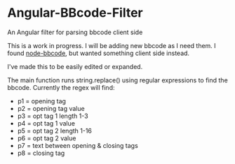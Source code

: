 # Angular-BBcode-Filter
An Angular filter for parsing bbcode client side

This is a work in progress. I will be adding new bbcode as I need them. I found [node-bbcode][],
but wanted something client side instead.


I've made this to be easily edited or expanded.

The main function runs string.replace() using regular expressions to find the bbcode. Currently the regex will find: 
* p1  =   opening tag
* p2  =   opening tag value
* p3  =   opt tag 1 length 1-3
* p4  =   opt tag 1 value
* p5  =   opt tag 2 length 1-16
* p6  =   opt tag 2 value
* p7  =   text between opening & closing tags
* p8  =   closing tag


[node-bbcode]: https://github.com/ncb000gt/node-bbcode
